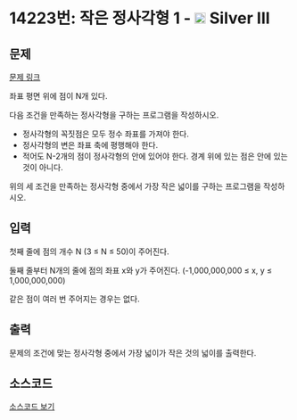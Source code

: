 # 14223번: 작은 정사각형 1 - <img src="https://static.solved.ac/tier_small/8.svg" style="height:20px" /> Silver III

<!-- performance -->

<!-- 문제 제출 후 깃허브에 푸시를 했을 때 제출한 코드의 성능이 입력될 공간입니다.-->

<!-- end -->

## 문제

[문제 링크](https://boj.kr/14223)


<p>좌표 평면 위에 점이 N개 있다.</p>

<p>다음 조건을 만족하는 정사각형을 구하는 프로그램을 작성하시오.</p>

<ul>
<li>정사각형의 꼭짓점은 모두 정수 좌표를 가져야 한다.</li>
<li>정사각형의 변은 좌표 축에 평행해야 한다.</li>
<li>적어도 N-2개의 점이 정사각형의 안에 있어야 한다. 경계 위에 있는 점은 안에 있는 것이 아니다.</li>
</ul>

<p>위의 세 조건을 만족하는 정사각형 중에서 가장 작은 넓이를 구하는 프로그램을 작성하시오.</p>



## 입력


<p>첫째 줄에 점의 개수 N (3 ≤ N ≤ 50)이 주어진다.</p>

<p>둘째 줄부터 N개의 줄에 점의 좌표 x와 y가 주어진다. (-1,000,000,000 ≤&nbsp;x, y ≤ 1,000,000,000)</p>

<p>같은 점이 여러 번 주어지는 경우는 없다.</p>



## 출력


<p>문제의 조건에 맞는 정사각형 중에서 가장 넓이가 작은 것의 넓이를 출력한다.</p>



## 소스코드

[소스코드 보기](작은%20정사각형%201.py)